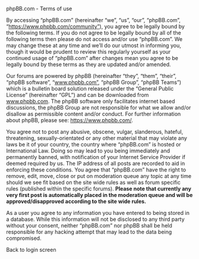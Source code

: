phpBB.com - Terms of use

By accessing “phpBB.com” (hereinafter “we”, “us”, “our”, “phpBB.com”, “https://www.phpbb.com/community”), you agree to be legally bound by the following terms. If you do not agree to be legally bound by all of the following terms then please do not access and/or use “phpBB.com”. We may change these at any time and we’ll do our utmost in informing you, though it would be prudent to review this regularly yourself as your continued usage of “phpBB.com” after changes mean you agree to be legally bound by these terms as they are updated and/or amended.  
  
Our forums are powered by phpBB (hereinafter “they”, “them”, “their”, “phpBB software”, “www.phpbb.com”, “phpBB Group”, “phpBB Teams”) which is a bulletin board solution released under the “General Public License” (hereinafter “GPL”) and can be downloaded from www.phpbb.com. The phpBB software only facilitates internet based discussions, the phpBB Group are not responsible for what we allow and/or disallow as permissible content and/or conduct. For further information about phpBB, please see: https://www.phpbb.com/.  
  
You agree not to post any abusive, obscene, vulgar, slanderous, hateful, threatening, sexually-orientated or any other material that may violate any laws be it of your country, the country where “phpBB.com” is hosted or International Law. Doing so may lead to you being immediately and permanently banned, with notification of your Internet Service Provider if deemed required by us. The IP address of all posts are recorded to aid in enforcing these conditions. You agree that “phpBB.com” have the right to remove, edit, move, close or put on moderation queue any topic at any time should we see fit based on the site wide rules as well as forum specific rules (published within the specific forums). **Please note that currently any very first post is automatically placed in the moderation queue and will be approved/disapproved according to the site wide rules.**  
  
As a user you agree to any information you have entered to being stored in a database. While this information will not be disclosed to any third party without your consent, neither “phpBB.com” nor phpBB shall be held responsible for any hacking attempt that may lead to the data being compromised.

Back to login screen